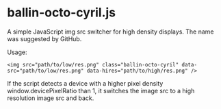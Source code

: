 ballin-octo-cyril.js
====================

A simple JavaScript img src switcher for high density displays. The name was suggested by GitHub.

Usage:

    <img src="path/to/low/res.png" class="ballin-octo-cyril" data-src="path/to/low/res.png" data-hires="path/to/high/res.png" />
    
If the script detects a device with a higher pixel density window.devicePixelRatio than 1, it switches the image src to a high resolution image src and back.
